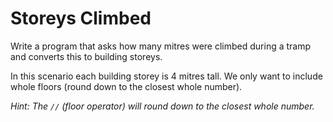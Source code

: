 # Storeys Climbed

Write a program that asks how many mitres were climbed during a tramp and converts this to building storeys.

In this scenario each building storey is 4 mitres tall. We only want to include whole floors (round down to the closest whole number). 

*Hint: The `//` (floor operator) will round down to the closest whole number.*

